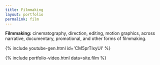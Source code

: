 ```yaml
---
title: Filmmaking
layout: portfolio
permalink: film
---
```


**Filmmaking:** cinematography, direction, editing, motion graphics, across narrative, documentary, promotional, and other forms of filmmaking.

{% include youtube-gen.html id='CM5prTlxyUI' %}

{% include portfolio-video.html data=site.film %}